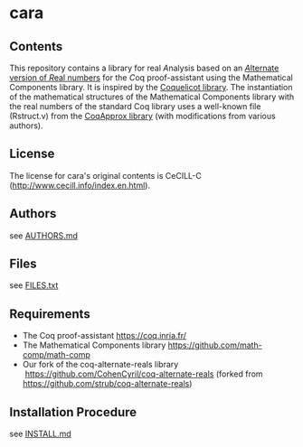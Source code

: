 cara
====

## Contents

This repository contains a library for real *A*nalysis based on
an [*A*lternate version of *R*eal numbers](https://github.com/strub/coq-alternate-reals) for the *C*oq proof-assistant
using the Mathematical Components library. It is inspired by the
[Coquelicot library](http://coquelicot.saclay.inria.fr/). The
instantiation of the mathematical structures of the Mathematical
Components library with the real numbers of the standard Coq library
uses a well-known file (Rstruct.v) from the [CoqApprox library](http://tamadi.gforge.inria.fr/CoqApprox/) (with modifications from various authors).

## License

The license for cara's original contents is CeCILL-C
(http://www.cecill.info/index.en.html).

## Authors

see [AUTHORS.md](AUTHORS.md)

## Files

see [FILES.txt](FILES.md)

## Requirements

* The Coq proof-assistant
  https://coq.inria.fr/
* The Mathematical Components library
  https://github.com/math-comp/math-comp
* Our fork of the coq-alternate-reals library 
  https://github.com/CohenCyril/coq-alternate-reals
  (forked from https://github.com/strub/coq-alternate-reals)

## Installation Procedure

see [INSTALL.md](INSTALL.md)
